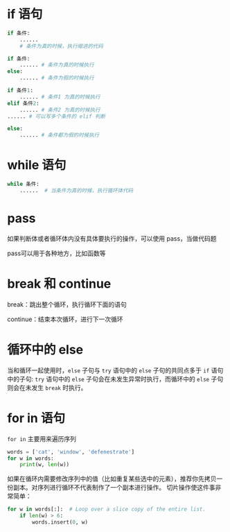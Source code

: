 # if 语句

```python
if 条件:
    ......
    # 条件为真的时候，执行缩进的代码
```

```python
if 条件:
    ...... # 条件为真的时候执行
else:
    ...... # 条件为假的时候执行
```

```python
if 条件1:
    ...... # 条件1 为真的时候执行
elif 条件2:
    ...... # 条件2 为真的时候执行
...... # 可以写多个条件的 elif 判断

else: 
    ...... # 条件都为假的时候执行
```

# while 语句

```python
while 条件:
    ......  # 当条件为真的时候，执行循环体代码
```

# pass

如果判断体或者循环体内没有具体要执行的操作，可以使用 pass，当做代码题

pass可以用于各种地方，比如函数等


# break 和 continue

break：跳出整个循环，执行循环下面的语句

continue：结束本次循环，进行下一次循环

# 循环中的 else

当和循环一起使用时，`else` 子句与 `try` 语句中的 `else` 子句的共同点多于 `if` 语句中的子句: `try` 语句中的 `else` 子句会在未发生异常时执行，而循环中的 `else` 子句则会在未发生 `break` 时执行。

# for in 语句

`for in` 主要用来遍历序列
```python
words = ['cat', 'window', 'defenestrate']
for w in words:
    print(w, len(w))
```

如果在循环内需要修改序列中的值（比如重复某些选中的元素），推荐你先拷贝一份副本。对序列进行循环不代表制作了一个副本进行操作。
切片操作使这件事非常简单：
```python
for w in words[:]:  # Loop over a slice copy of the entire list.
    if len(w) > 6:
        words.insert(0, w)
```